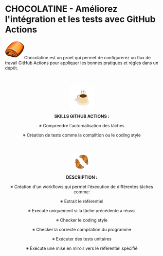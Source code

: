 # CHOCOLATINE - Améliorez l'intégration et les tests avec GitHub Actions

<img src="https://github.com/SafiaBeaumale/chocolatine/blob/main/image_readme/chocolatine.png" height=60 align="left">
<br></br>
<p>Chocolatine est un proet qui permet de configurerez un flux de travail GitHub Actions pour appliquer les bonnes pratiques et  règles dans un
dépôt.</p>
<br></br>
<div align="center">
  <img src="https://github.com/SafiaBeaumale/chocolatine/blob/main/image_readme/cafe.png" height=80" align="center">
  <p><b>SKILLS GITHUB ACTIONS :</b></p>
  <p>&#8251 Comprendre l'automatisation des tâches</p>
  <p>&#8251 Création de tests comme la compiltion ou le coding style</p>
</div>
<br></br>
<div align="center">
  <img src="https://github.com/SafiaBeaumale/chocolatine/blob/main/image_readme/croissant.png" height=60 align="center">
  <p><b>DESCRIPTION :</b></p>
  <p>&#8251 Création d'un workflows qui permet l'éxecution de différentes tâches comme:</p>
  <p>&#8251 Extrait le référentiel</p>
  <p>&#8251 Execute uniquement si la tâche précédente a réussi</p>
  <p>&#8251 Checker le coding style</p>
  <p>&#8251 Checker la correcte compilation du programme</p>
  <p>&#8251 Exécuter des tests unitaires</p>
  <p>&#8251 Exécute une mise en miroir vers le référentiel spécifié</p>
</div>
